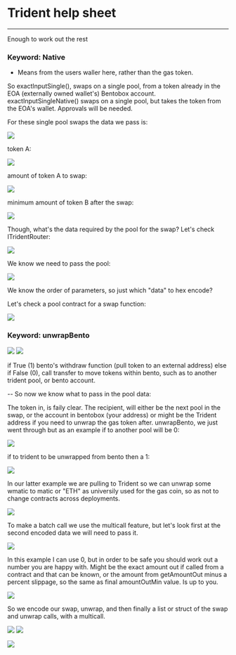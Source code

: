 # Trident help sheet
---
Enough to work out the rest

### Keyword: Native
 - Means from the users waller here, rather than the gas token.

So exactInputSingle(), swaps on a single pool, from a token already in the EOA (externally owned wallet's) Bentobox account.
exactInputSingleNative() swaps on a single pool, but takes the token from the EOA's wallet. Approvals will be needed.

For these single pool swaps the data we pass is:

![](https://i.imgur.com/i2ppYFI.png)


token A:

![](https://i.imgur.com/vzOZU4s.png)

amount  of token A to swap:

![](https://i.imgur.com/mPncrkl.png)


minimum amount of token B after the swap:

![](https://i.imgur.com/GTAl556.png)


Though, what's the data required by the pool for the swap?
Let's check ITridentRouter:

![](https://i.imgur.com/Kd3NUMH.png)

We know we need to pass the pool:

![](https://i.imgur.com/mKpaA1a.png)

We know the order of parameters, so just which "data" to hex encode?

Let's check a pool contract for a swap function:

![](https://i.imgur.com/TUAaHPf.png)

### Keyword: unwrapBento

![](https://i.imgur.com/JlMP5jj.png)
![](https://i.imgur.com/bJbXjtl.png)

if True (1) bento's withdraw function (pull token to an external address)
else if False (0), call transfer to move tokens within bento, such as to another trident pool, or bento account.

--
So now we know what to pass in the pool data:

The token in, is faily clear.
The recipient, will either be the next pool in the swap, or the account in bentobox (your address) or might be the Trident address if you need to unwrap the gas token after. unwrapBento, we just went through but as an example if to another pool will be 0:

![](https://i.imgur.com/2KdluZb.png)

if to trident to be unwrapped from bento then a 1:

![](https://i.imgur.com/K80Nvl1.png)

In our latter example we are pulling to Trident so we can  unwrap some wmatic to matic or "ETH" as universily used for the gas coin, so as not to change contracts across deployments.

![](https://i.imgur.com/5UQcBbb.png)

To make a batch call we use the multicall feature, but let's look first at the second encoded data we will need to pass it.

![](https://i.imgur.com/zzsffEk.png)

In this example I can use 0, but in order to be safe you should work out a number you are happy  with. 
Might be the exact amount out if called from a contract and that can be known, or the amount from getAmountOut minus a percent slippage, so the same as final amountOutMin value. Is up to you.

![](https://i.imgur.com/vSSSInY.png)

So we encode our swap, unwrap, and then finally a list or struct of the swap and unwrap calls, with a multicall.

![](https://i.imgur.com/WvhF57E.png)
![](https://i.imgur.com/x53Eog6.png)

![](https://i.imgur.com/Un5PfSL.png)

